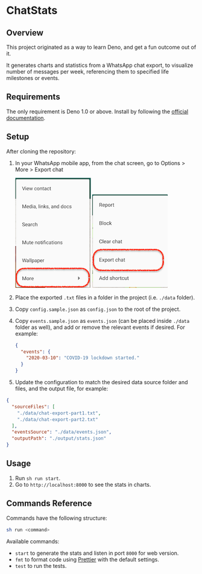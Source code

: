 # ChatStats

## Overview

This project originated as a way to learn Deno, and get a fun outcome out of it.

It generates charts and statistics from a WhatsApp chat export, to visualize number of messages per week, referencing them to specified life milestones or events.

## Requirements

The only requirement is Deno 1.0 or above. Install by following the [official documentation](https://deno.land/#installation).

## Setup

After cloning the repository:
1. In your WhatsApp mobile app, from the chat screen, go to Options > More > Export chat

    ![Chat Options Menu](./docs/export-screenshot1.png "Chat Options Menu") ![Chat Options > More Menu](./docs/export-screenshot2.png "Chat Options > More Menu")
2. Place the exported `.txt` files in a folder in the project (i.e. `./data` folder).
3. Copy `config.sample.json` as `config.json` to the root of the project.
4. Copy `events.sample.json` as `events.json` (can be placed inside `./data` folder as well), and add or remove the relevant events if desired. For example:
    ```json
    {
      "events": {
        "2020-03-10": "COVID-19 lockdown started."
      }
    }
    ```
5. Update the configuration to match the desired data source folder and files, and the output file, for example:
```json
{
  "sourceFiles": [
    "./data/chat-export-part1.txt",
    "./data/chat-export-part2.txt"
  ],
  "eventsSource": "./data/events.json",
  "outputPath": "./output/stats.json"
}
```

## Usage

1. Run `sh run start`.
2. Go to `http://localhost:8000` to see the stats in charts.

## Commands Reference

Commands have the following structure:

```bash
sh run <command>
```

Available commands:
* `start` to generate the stats and listen in port `8000` for web version.
* `fmt` to format code using [Prettier](https://prettier.io/) with the default settings.
* `test` to run the tests.
